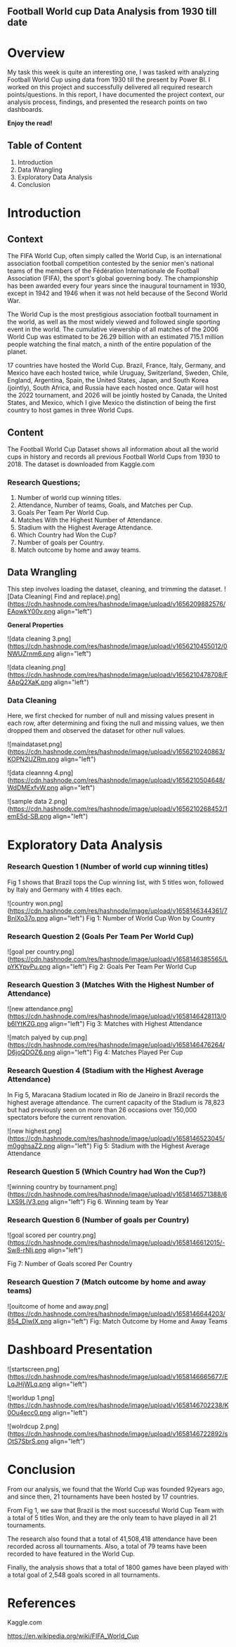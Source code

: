 ## Football World cup Data Analysis from 1930 till date


# Overview

My task this week is quite an interesting one, I was tasked with analyzing Football World Cup using data from 1930 till the present by Power BI. I worked on this project and successfully delivered all required research points/questions. In this report, I have documented the project context, our analysis process, findings, and presented the research points on two dashboards.
 

**Enjoy the read!**

## Table of Content
1.	Introduction 
2.	Data Wrangling
3.	Exploratory Data Analysis
4.	Conclusion





# Introduction 

## Context
The FIFA World Cup, often simply called the World Cup, is an international association football competition contested by the senior men's national teams of the members of the Fédération Internationale de Football Association (FIFA), the sport's global governing body. The championship has been awarded every four years since the inaugural tournament in 1930, except in 1942 and 1946 when it was not held because of the Second World War.

The World Cup is the most prestigious association football tournament in the world, as well as the most widely viewed and followed single sporting event in the world. The cumulative viewership of all matches of the 2006 World Cup was estimated to be 26.29 billion with an estimated 715.1 million people watching the final match, a ninth of the entire population of the planet.

17 countries have hosted the World Cup. Brazil, France, Italy, Germany, and Mexico have each hosted twice, while Uruguay, Switzerland, Sweden, Chile, England, Argentina, Spain, the United States, Japan, and South Korea (jointly), South Africa, and Russia have each hosted once. Qatar will host the 2022 tournament, and 2026 will be jointly hosted by Canada, the United States, and Mexico, which I give Mexico the distinction of being the first country to host games in three World Cups. 

## Content
The Football World Cup Dataset shows all information about all the world cups in history and records all previous Football World Cups from 1930 to 2018. The dataset is downloaded from Kaggle.com
### Research Questions; 
1.	Number of world cup winning titles.
2.	Attendance, Number of teams, Goals, and Matches per Cup.
3.	Goals Per Team Per World Cup.
4.	Matches With the Highest Number of Attendance.
5.	Stadium with the Highest Average Attendance.
6.	Which Country had Won the Cup?
7.	Number of goals per Country.
8.	Match outcome by home and away teams.


## Data Wrangling
This step involves loading the dataset, cleaning, and trimming the dataset.
![Data Cleaning( Find and replace).png](https://cdn.hashnode.com/res/hashnode/image/upload/v1656209882576/EAowkY00v.png align="left")


**General Properties**

![data cleaning 3.png](https://cdn.hashnode.com/res/hashnode/image/upload/v1656210455012/0NWUZrnm6.png align="left")

![data cleaning.png](https://cdn.hashnode.com/res/hashnode/image/upload/v1656210478708/F4ApQ2XaK.png align="left")

### Data Cleaning
Here, we first checked for number of null and missing values present in each row, after determining and fixing the null and missing values, we then dropped them and observed the dataset for other null values. 

![maindataset.png](https://cdn.hashnode.com/res/hashnode/image/upload/v1656210240863/KOPN2UZRm.png align="left")

![data cleannng 4.png](https://cdn.hashnode.com/res/hashnode/image/upload/v1656210504648/WdDMExfvW.png align="left")



![sample data 2.png](https://cdn.hashnode.com/res/hashnode/image/upload/v1656210268452/1emE5d-SB.png align="left")


# Exploratory Data Analysis
### Research Question 1 (Number of world cup winning titles)

Fig 1 shows that Brazil tops the Cup winning list, with 5 titles won, followed by Italy and Germany with 4 titles each.

![country won.png](https://cdn.hashnode.com/res/hashnode/image/upload/v1658146344361/7BnlXo37o.png align="left")
Fig 1: Number of World Cup Won by Country

### Research Question 2 (Goals Per Team Per World Cup)

![goal per country.png](https://cdn.hashnode.com/res/hashnode/image/upload/v1658146385565/LpYKYpvPu.png align="left")
 Fig 2: Goals Per Team Per World Cup


### Research Question 3 (Matches With the Highest Number of Attendance)

![new attendance.png](https://cdn.hashnode.com/res/hashnode/image/upload/v1658146428113/0b6lYtKZG.png align="left")
Fig 3: Matches with Highest Attendance



![match palyed by cup.png](https://cdn.hashnode.com/res/hashnode/image/upload/v1658146476264/D6joQDOZ6.png align="left")
Fig 4: Matches Played Per Cup

 ### Research Question 4 (Stadium with the Highest Average Attendance)
In Fig 5,   Maracana Stadium located in Rio de Janeiro in Brazil records the highest average attendance. The current capacity of the Stadium is 78,823 but had previously seen on more than 26 occasions over 150,000 spectators before the current renovation.

![new highest.png](https://cdn.hashnode.com/res/hashnode/image/upload/v1658146523045/m0gghsaZ2.png align="left")
Fig 5: Stadium with the Highest Average Attendance

### Research Question 5 (Which Country had Won the Cup?)


![winning country by tournament.png](https://cdn.hashnode.com/res/hashnode/image/upload/v1658146571388/6LXS9LjV3.png align="left")
Fig 6. Winning team by Year


### Research Question 6 (Number of goals per Country)


![goal scored per country.png](https://cdn.hashnode.com/res/hashnode/image/upload/v1658146612015/-Sw8-rNIj.png align="left")

Fig 7: Number of Goals scored  Per Country

### Research Question 7 (Match outcome by home and away teams)


![ouitcome of home and away.png](https://cdn.hashnode.com/res/hashnode/image/upload/v1658146644203/854_DiwIX.png align="left")
Fig: Match Outcome by Home and Away Teams

# Dashboard Presentation

![startscreen.png](https://cdn.hashnode.com/res/hashnode/image/upload/v1658146665677/ELqJHjWLq.png align="left")

![worldup 1.png](https://cdn.hashnode.com/res/hashnode/image/upload/v1658146702238/K0Ou4ecc0.png align="left")

![wolrdcup 2.png](https://cdn.hashnode.com/res/hashnode/image/upload/v1658146722892/sOtS7SbrS.png align="left")



# Conclusion
From our analysis, we found that the World Cup was founded 92years ago, and since then, 21 tournaments have been hosted by 17 countries. 

From Fig 1, we saw that Brazil is the most successful World Cup Team with a total of 5 titles Won, and they are the only team to have played in all 21 tournaments. 

The research also found that a total of 41,508,418 attendance have been recorded across all tournaments. Also, a total of 79 teams have been recorded to have featured in the World Cup.

Finally, the analysis shows that a total of 1800 games have been played with a total goal of 2,548 goals scored in all tournaments. 

 



# References
Kaggle.com


https://en.wikipedia.org/wiki/FIFA_World_Cup

